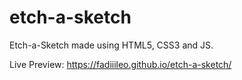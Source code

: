 # etch-a-sketch
Etch-a-Sketch made using HTML5, CSS3 and JS.

Live Preview: https://fadiiileo.github.io/etch-a-sketch/
